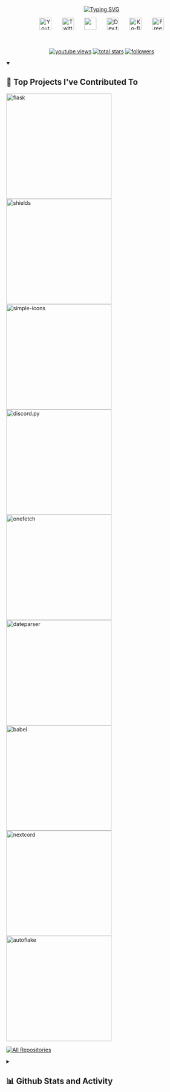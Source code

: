 <p align="center">
  <a href="https://github.com/MikaboshiDev">
    <img src="https://readme-typing-svg.demolab.com?font=Fira+Code&pause=1000&color=F702E9&center=falso&vCenter=falso&repeat=cierto&width=435&lines=Un+Creador+de+Aplicaciones+y+Bots;Amante+del+Manga+y+las+Animaciones;Siempre+buscando+nuevas+experiencias" alt="Typing SVG" />
  </a>
</p>

<!-- Social icons section -->
<p align="center">
  <a href="https://www.youtube.com/watch?v=WCCWsSkF5MY&list=RD41MeYv5iCkE&index=2"><img width="32px" alt="Youtube" title="Youtube" src="https://i.imgur.com/qiXu7b2.png"/></a>
  &#8287;&#8287;&#8287;&#8287;&#8287;
  <a href="https://twitter.com/The_WorkNight"><img width="32px" alt="Twitter" title="Twitter" src="https://i.imgur.com/OXZM1L6.png"/></a>
  &#8287;&#8287;&#8287;&#8287;&#8287;
  <a href="https://discord.gg/pgDje8S3Ed" alt="Discord" title="Night Server Suppot"><img width="32px" src="https://i.imgur.com/OViZO8J.png"/></a>
  &#8287;&#8287;&#8287;&#8287;&#8287;
  <a href="https://dev.to/mikaboshidev"><img width="32px" alt="Dev.to" title="DenverCoder1 Dev.to" src="https://i.imgur.com/mVm29vK.png"></a>
  &#8287;&#8287;&#8287;&#8287;&#8287;
  <a href="#"><img width="32px" alt="Ko-fi" title="Buy me a coffee" src="https://i.imgur.com/PpLeD3K.png"/></a>
  &#8287;&#8287;&#8287;&#8287;&#8287;
  <a href="#"><img width="32px" alt="Free Stuff" title="Free gifts for you" src="https://i.imgur.com/0uVwkoZ.png"/></a>
</p>

<br/>
<p align="center">
  <a href="https://www.youtube.com/c/DevProTips">
    <img alt="youtube views" title="YouTube views" src="https://freshidea.com/jonah/app/youtube-stats-badges/view-count-badge.php"/></a> 
  <a href="https://github.com/MikaboshiDev?tab=repositories&sort=stargazers">
    <img alt="total stars" title="Total stars on GitHub" src="https://custom-icon-badges.demolab.com/github/stars/MikaboshiDev?color=55960c&style=for-the-badge&labelColor=488207&logo=star"/></a>
  <a href="https://github.com/MikaboshiDev?tab=followers">
    <img alt="followers" title="Follow me on Github" src="https://custom-icon-badges.demolab.com/github/followers/MikaboshiDev?color=236ad3&labelColor=1155ba&style=for-the-badge&logo=person-add&label=Follow&logoColor=white"/></a>
</p>

<details open> 
  <summary><h2>📕 Top Projects I've Contributed To</h2></summary>

  <!-- Small repo cards https://github.com/DenverCoder1/github-readme-stats (fork of anuraghazra/github-readme-stats) -->
  <p align="left">
    <a href="https://github.com/MikaboshiDev/Night-Support"><img width="278" src="https://denvercoder1-github-readme-stats.vercel.app/api/pin/MikaboshiDev=pallets&repo=Night-Support&theme=react&bg_color=1F222E&title_color=F85D7F&hide_border=true&icon_color=F8D866&show_icons=false&show_description=false" alt="flask"></a>
    <a href="https://github.com/MikaboshiDev/Markdown"><img width="278" src="https://denvercoder1-github-readme-stats.vercel.app/api/pin/MikaboshiDev=badges&repo=Markdown&theme=react&bg_color=1F222E&title_color=F85D7F&hide_border=true&icon_color=F8D866&show_icons=false&show_description=false" alt="shields"></a>
    <a href="https://github.com/MikaboshiDev/MotorStirling"><img width="278" src="https://denvercoder1-github-readme-stats.vercel.app/api/pin/MikaboshiDev=simple-icons&repo=MotorStirling&theme=react&bg_color=1F222E&title_color=F85D7F&hide_border=true&icon_color=F8D866&show_icons=false&show_description=false" alt="simple-icons"></a>
    <a href="https://github.com/MikaboshiDev/discordProyects"><img width="278" src="https://denvercoder1-github-readme-stats.vercel.app/api/pin/MikaboshiDev=Rapptz&repo=discordProyects&theme=react&bg_color=1F222E&title_color=F85D7F&hide_border=true&icon_color=F8D866&show_icons=false&show_description=false" alt="discord.py"></a>
    <a href="https://github.com/MikaboshiDev/discordBots"><img width="278" src="https://denvercoder1-github-readme-stats.vercel.app/api/pin/MikaboshiDev=o2sh&repo=discordBots&theme=react&bg_color=1F222E&title_color=F85D7F&hide_border=true&icon_color=F8D866&show_icons=false&show_description=false" alt="onefetch"></a>
    <a href="https://github.com/MikaboshiDev/escabadora3D"><img width="278" src="https://denvercoder1-github-readme-stats.vercel.app/api/pin/MikaboshiDev=scrapinghub&repo=escabadora3D&theme=react&bg_color=1F222E&title_color=F85D7F&hide_border=true&icon_color=F8D866&show_icons=false&show_description=false" alt="dateparser"></a>
    <a href="https://github.com/MikaboshiDev/Website"><img width="278" src="https://denvercoder1-github-readme-stats.vercel.app/api/pin/MikaboshiDev=Website&repo=Website&theme=react&bg_color=1F222E&title_color=F85D7F&hide_border=true&icon_color=F8D866&show_icons=false&show_description=false" alt="babel"></a>
    <a href="https://github.com/MikaboshiDev/QueenSource"><img width="278" src="https://denvercoder1-github-readme-stats.vercel.app/api/pin/MikaboshiDev=QueenSource&repo=QueenSource&theme=react&bg_color=1F222E&title_color=F85D7F&hide_border=true&icon_color=F8D866&show_icons=false&show_description=false" alt="nextcord"></a>
    <a href="https://github.com/MikaboshiDev/MikaboshiDev.github.io"><img width="278" src="https://denvercoder1-github-readme-stats.vercel.app/api/pin/MikaboshiDev=PyCQA&repo=MikaboshiDev.github.io&theme=react&bg_color=1F222E&title_color=F85D7F&hide_border=true&icon_color=F8D866&show_icons=false&show_description=false" alt="autoflake"></a>
  </p>

  <p align="left">
    <a href="https://github.com/MikaboshiDev?tab=repositories"><img alt="All Repositories" title="All Repositories" src="https://custom-icon-badges.demolab.com/badge/-Click%20Here%20For%20All%20My%20Forks-1F222E?style=for-the-badge&logoColor=white&logo=fork"/></a>
  </p>
</details>

<details> 
  <summary><h2>📊 Github Stats and Activity</h2></summary>

  <h3>🔥 Streak Stats</h3>

  <!-- GitHub Readme Streak Stats - https://github.com/DenverCoder1/github-readme-streak-stats -->
  <p>
    <a href="https://github.com/MikaboshiDev?tab=repositories">
      <img title="🔥 Get streak stats for your profile at git.io/streak-stats" alt="MikaboshiDev's streak" src="https://streak-stats.demolab.com/?user=MikaboshiDev&theme=monokai-metallian&hide_border=true"/>
    </a>
    <p>🔥 Get streak stats for your profile at <a href="https://github.com/MikaboshiDev?tab=repositories">git.io/streak-stats</a></p>
  </p>

  <h3>💻 GitHub Profile Stats</h3>

  <!-- https://github.com/anuraghazra/github-readme-stats -->

<a href="https://github.com/anuraghazra/github-readme-stats"><img alt="DenverCoder1's Github Stats" src="https://denvercoder1-github-readme-stats.vercel.app/api/MikaboshiDev=MikaboshiDev&show_icons=true&include_all_commits=true&count_private=true&theme=react&hide_border=true&bg_color=1F222E&title_color=F85D7F&icon_color=F8D866" height="192px"/></a>
<a href="https://github.com/anuraghazra/github-readme-stats"><img alt="DenverCoder1's Top Languages" src="https://denvercoder1-github-readme-stats.vercel.app/api/top-langs/MikaboshiDev=MikaboshiDev&langs_count=8&layout=compact&theme=react&hide_border=true&bg_color=1F222E&title_color=F85D7F&icon_color=F8D866&hide=Jupyter%20Notebook,Roff" height="192px"/></a>
<br/>

<b>Note:</b> Top languages is only a metric of the languages my public code consists of and doesn't reflect experience or skill level.

  <!-- https://github.com/ashutosh00710/github-readme-activity-graph -->

<a href="https://github.com/ashutosh00710/github-readme-activity-graph"><img alt="DenverCoder1's Activity Graph" src="https://github-readme-activity-graph.vercel.app/graph/MikaboshiDev=MikaboshiDev&bg_color=1F222E&color=F8D866&line=F85D7F&point=FFFFFF&hide_border=true" /></a>

</details>
